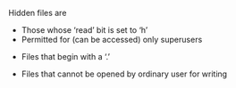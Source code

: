 Hidden files are
* Those whose ‘read’ bit is set to ‘h’
* Permitted for (can be accessed) only superusers
+ Files that begin with a ‘.’ 
* Files that cannot be opened by ordinary user for writing
